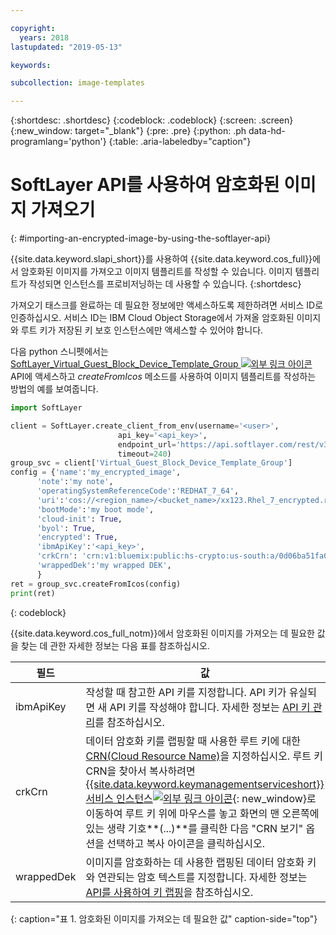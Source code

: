 ```yaml
---

copyright:
  years: 2018
lastupdated: "2019-05-13"

keywords:

subcollection: image-templates

---
```


{:shortdesc: .shortdesc}
{:codeblock: .codeblock}
{:screen: .screen}
{:new_window: target="_blank"}
{:pre: .pre}
{:python: .ph data-hd-programlang='python'}
{:table: .aria-labeledby="caption"}


# SoftLayer API를 사용하여 암호화된 이미지 가져오기
{: #importing-an-encrypted-image-by-using-the-softlayer-api}

{{site.data.keyword.slapi_short}}를 사용하여 {{site.data.keyword.cos_full}}에서 암호화된 이미지를 가져오고
이미지 템플리트를 작성할 수 있습니다. 이미지 템플리트가 작성되면 인스턴스를 프로비저닝하는 데 사용할 수 있습니다.
{:shortdesc}

가져오기 태스크를 완료하는 데 필요한 정보에만 액세스하도록 제한하려면 서비스 ID로 인증하십시오. 서비스 ID는 IBM Cloud Object Storage에서 가져올 암호화된 이미지와 루트 키가 저장된 키 보호 인스턴스에만 액세스할 수 있어야 합니다.  

다음 python 스니펫에서는 [SoftLayer_Virtual_Guest_Block_Device_Template_Group ![외부 링크 아이콘](../../icons/launch-glyph.svg "외부 링크 아이콘")](https://sldn.softlayer.com/reference/services/SoftLayer_Virtual_Guest_Block_Device_Template_Group/) API에 액세스하고
_createFromIcos_ 메소드를 사용하여 이미지 템플리트를
작성하는 방법의 예를 보여줍니다.

```python
import SoftLayer

client = SoftLayer.create_client_from_env(username='<user>',
                        api_key='<api_key>',
                        endpoint_url='https://api.softlayer.com/rest/v3',
                        timeout=240)
group_svc = client['Virtual_Guest_Block_Device_Template_Group']
config = {'name':'my_encrypted_image',
      'note':'my note',
      'operatingSystemReferenceCode':'REDHAT_7_64',
      'uri':'cos://<region_name>/<bucket_name>/xx123.Rhel_7_encrypted.raw',
      'bootMode':'my boot mode',
      'cloud-init': True,
      'byol': True,
      'encrypted': True,
      'ibmApiKey':'<api_key>',
      'crkCrn': 'crn:v1:bluemix:public:hs-crypto:us-south:a/0d06ba51fa0e431290956d1761da1b7b:5ef6cebe-26d7-4ef3-abdc-fb50f345780f:key:a9640391-aec5-4c86-8942-6e6c59bb40b5',
      'wrappedDek':'my wrapped DEK',
      }
ret = group_svc.createFromIcos(config)
print(ret)
```
{: codeblock}


{{site.data.keyword.cos_full_notm}}에서 암호화된 이미지를 가져오는 데 필요한 값을 찾는 데 관한 자세한 정보는 다음 표를 참조하십시오.

| 필드    |값   |
| -------- | ------- |
| ibmApiKey | 작성할 때 참고한 API 키를 지정합니다. API 키가 유실되면 새 API 키를 작성해야 합니다. 자세한 정보는 [API 키 관리](/docs/iam?topic=iam-userapikey#userapikey)를 참조하십시오. |
| crkCrn | 데이터 암호화 키를 랩핑할 때 사용한 루트 키에 대한 [CRN(Cloud Resource Name)](/docs/overview?topic=overview-crn)을 지정하십시오. 루트 키 CRN을 찾아서 복사하려면 [{{site.data.keyword.keymanagementserviceshort}} 서비스 인스턴스![외부 링크 아이콘](../../icons/launch-glyph.svg "외부 링크 아이콘")](https://cloud.ibm.com/resources){: new_window}로 이동하여 루트 키 위에 마우스를 놓고 화면의 맨 오른쪽에 있는 생략 기호**(...)**를 클릭한 다음 "CRN 보기" 옵션을 선택하고 복사 아이콘을 클릭하십시오. |
| wrappedDek | 이미지를 암호화하는 데 사용한 랩핑된 데이터 암호화 키와 연관되는 암호 텍스트를 지정합니다. 자세한 정보는 [API를 사용하여 키 랩핑](/docs/services/key-protect?topic=key-protect-wrap-keys#wrap-keys)을 참조하십시오. |
{: caption="표 1. 암호화된 이미지를 가져오는 데 필요한 값" caption-side="top"}
